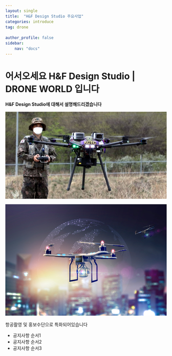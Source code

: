 ```yaml
---
layout: single
title:  "H&F Design Studio 주요사업"
categories: introduce
tag: drone

author_profile: false
sidebar:
    nav: "docs"
---
```


# 어서오세요 H&F Design Studio | DRONE WORLD 입니다

**H&F Design Studio에 대해서 설명해드리겠습니다**

![B20220727094157290](/images/2023-03-23-two/B20220727094157290.jpg)

![38743_77484_4727](/images/2023-03-23-two/38743_77484_4727.jpg)

항공촬영 및 홍보수단으로 특화되어있습니다
<div class="notice--success">
<ul>
    <li>공지사항 순서1</li>
    <li>공지사항 순서2</li>
    <li>공지사항 순서3</li>
</ul>
</div>